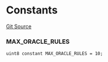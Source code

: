 # Constants
[Git Source](https://github.com/thrackle-io/tron/blob/ca86a0ac3b5737f1c6c7b1df4820e4363feb10cd/src/client/token/handler/ruleContracts/HandlerAccountApproveDenyOracle.sol)

### MAX_ORACLE_RULES

```solidity
uint8 constant MAX_ORACLE_RULES = 10;
```

